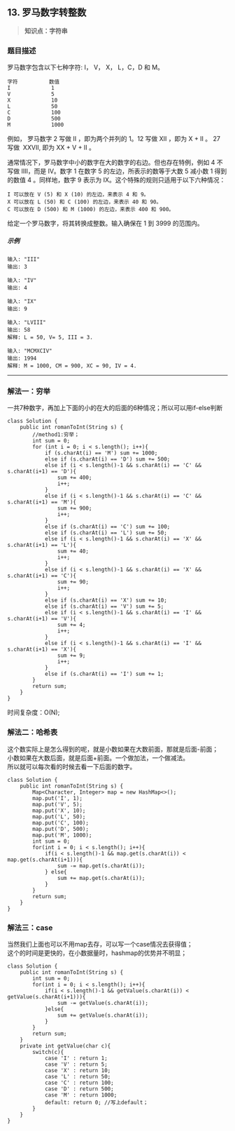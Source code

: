 ## 13. 罗马数字转整数
> **知识点：字符串**
### 题目描述

罗马数字包含以下七种字符: I， V， X， L，C，D 和 M。
```
字符          数值
I             1
V             5
X             10
L             50
C             100
D             500
M             1000
```
例如， 罗马数字 2 写做 II ，即为两个并列的 1。12 写做 XII ，即为 X + II 。 27 写做  XXVII, 即为 XX + V + II 。

通常情况下，罗马数字中小的数字在大的数字的右边。但也存在特例，例如 4 不写做 IIII，而是 IV。数字 1 在数字 5 的左边，所表示的数等于大数 5 减小数 1 得到的数值 4 。同样地，数字 9 表示为 IX。这个特殊的规则只适用于以下六种情况：
```
I 可以放在 V (5) 和 X (10) 的左边，来表示 4 和 9。
X 可以放在 L (50) 和 C (100) 的左边，来表示 40 和 90。 
C 可以放在 D (500) 和 M (1000) 的左边，来表示 400 和 900。
```
给定一个罗马数字，将其转换成整数。输入确保在 1 到 3999 的范围内。
##### 示例

```
输入: "III"
输出: 3

输入: "IV"
输出: 4

输入: "IX"
输出: 9

输入: "LVIII"
输出: 58
解释: L = 50, V= 5, III = 3.

输入: "MCMXCIV"
输出: 1994
解释: M = 1000, CM = 900, XC = 90, IV = 4.
```
---
### 解法一：穷举
一共7种数字，再加上下面的小的在大的后面的6种情况；所以可以用if-else判断
```
class Solution {
    public int romanToInt(String s) {
        //method1:穷举；
        int sum = 0;
        for (int i = 0; i < s.length(); i++){
            if (s.charAt(i) == 'M') sum += 1000;
            else if (s.charAt(i) == 'D') sum += 500;
            else if (i < s.length()-1 && s.charAt(i) == 'C' && s.charAt(i+1) == 'D'){
                sum += 400;
                i++;
            }
            else if (i < s.length()-1 && s.charAt(i) == 'C' && s.charAt(i+1) == 'M'){
                sum += 900;
                i++;
            }
            else if (s.charAt(i) == 'C') sum += 100;
            else if (s.charAt(i) == 'L') sum += 50;
            else if (i < s.length()-1 && s.charAt(i) == 'X' && s.charAt(i+1) == 'L'){
                sum += 40;
                i++;
            }
            else if (i < s.length()-1 && s.charAt(i) == 'X' && s.charAt(i+1) == 'C'){
                sum += 90;
                i++;
            }
            else if (s.charAt(i) == 'X') sum += 10;
            else if (s.charAt(i) == 'V') sum += 5;
            else if (i < s.length()-1 && s.charAt(i) == 'I' && s.charAt(i+1) == 'V'){
                sum += 4;
                i++;
            }
            else if (i < s.length()-1 && s.charAt(i) == 'I' && s.charAt(i+1) == 'X'){
                sum += 9;
                i++;
            }
            else if (s.charAt(i) == 'I') sum += 1;
        }
        return sum;
    }
}
```
时间复杂度：O(N);
### 解法二：哈希表
这个数实际上是怎么得到的呢，就是小数如果在大数前面，那就是后面-前面；         
小数如果在大数后面，就是后面+前面。一个做加法，一个做减法。       
所以就可以每次看的时候去看一下后面的数字。
```
class Solution {
    public int romanToInt(String s) {
        Map<Character, Integer> map = new HashMap<>();
        map.put('I', 1);
        map.put('V', 5);
        map.put('X', 10);
        map.put('L', 50);
        map.put('C', 100);
        map.put('D', 500);
        map.put('M', 1000);
        int sum = 0;
        for(int i = 0; i < s.length(); i++){
            if(i < s.length()-1 && map.get(s.charAt(i)) < map.get(s.charAt(i+1))){
                sum -= map.get(s.charAt(i));
            } else{
                sum += map.get(s.charAt(i));
            }
        }
        return sum;
    }
}
```
### 解法三：case
当然我们上面也可以不用map去存，可以写一个case情况去获得值；       
这个的时间是更快的，在小数据量时，hashmap的优势并不明显；
```
class Solution {
    public int romanToInt(String s) {
        int sum = 0;
        for(int i = 0; i < s.length(); i++){
            if(i < s.length()-1 && getValue(s.charAt(i)) < getValue(s.charAt(i+1))){
                sum -= getValue(s.charAt(i));
            }else{
                sum += getValue(s.charAt(i));
            }
        }
        return sum;
    }
    private int getValue(char c){
        switch(c){
            case 'I' : return 1;
            case 'V' : return 5;
            case 'X' : return 10;
            case 'L' : return 50;
            case 'C' : return 100;
            case 'D' : return 500;
            case 'M' : return 1000;
            default: return 0; //写上default；
        }
    }
}
```
